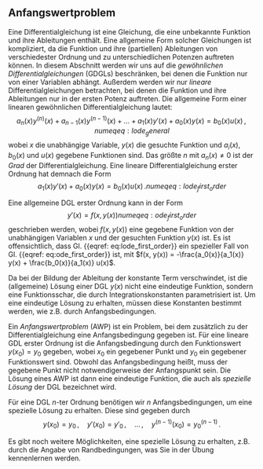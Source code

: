 ## Anfangswertproblem

Eine Differentialgleichung ist eine Gleichung, die eine unbekannte Funktion 
und ihre Ableitungen enthält. Eine allgemeine Form solcher Gleichungen ist
kompliziert, da die Funktion und ihre (partiellen) Ableitungen von 
verschiedester Ordnung und zu unterschiedlichen Potenzen auftreten können.
In diesem Abschnitt werden wir uns auf die 
*gewöhnlichen Differentialgleichungen* (GDGLs) beschränken, bei denen die
Funktion nur von einer Variablen abhängt. Außerdem werden wir nur 
*lineare* Differentialgleichungen betrachten, bei denen die Funktion und
ihre Ableitungen nur in der ersten Potenz auftreten. 
Die allgemeine Form einer linearen gewöhnlichen Differentialgleichung
lautet:
$$
  a_n(x) y^{(n)}(x) + a_{n-1}(x) y^{(n-1)}(x) + \ldots + a_1(x) y'(x) + a_0(x) y(x) = b_0(x) u(x)\,,
  {{numeq}}{eq:lode_general}
$$
wobei $x$ die unabhängige Variable, $y(x)$ die gesuchte Funktion und
$a_i(x)$, $b_0(x)$ und $u(x)$ gegebene Funktionen sind. Das größte $n$
mit $a_n(x) \neq 0$ ist der *Grad* der Differentialgleichung. Eine 
lineare Differentialgleichung erster Ordnung hat demnach die Form
$$
  a_1(x) y'(x) + a_0(x) y(x) = b_0(x) u(x)\,.
  {{numeq}}{eq:lode_first_order}
$$

Eine allgemeine DGL erster Ordnung kann in der Form
$$
  y'(x) = f(x, y(x))
  {{numeq}}{eq:ode_first_order}
$$
geschrieben werden, wobei $f(x, y(x))$ eine gegebene Funktion von der
unabhängigen Variablen $x$ und der gesuchten Funktion $y(x)$ ist.
Es ist offensichtlich, dass Gl. {{eqref: eq:lode_first_order}} ein
spezieller Fall von Gl. {{eqref: eq:ode_first_order}} ist, mit
$f(x, y(x)) = -\frac{a_0(x)}{a_1(x)} y(x) + \frac{b_0(x)}{a_1(x)} u(x)$.

Da bei der Bildung der Ableitung der konstante Term verschwindet,
ist die (allgemeine) Lösung einer DGL $y(x)$ nicht eine eindeutige Funktion, 
sondern eine Funktionsschar, die durch Integrationskonstanten parametrisiert 
ist. Um eine eindeutige Lösung zu erhalten, müssen diese Konstanten bestimmt 
werden, wie z.B. durch Anfangsbedingungen.

Ein *Anfangswertproblem* (AWP) ist ein Problem, bei dem zusätzlich zu der
Differentialgleichung eine Anfangsbedingung gegeben ist. Für eine
lineare GDL erster Ordnung ist die Anfangsbedingung durch den Funktionswert 
$y(x_0) = y_0$ gegeben, wobei $x_0$ ein gegebener Punkt und $y_0$ ein
gegebener Funktionswert sind. Obwohl das Anfangsbedingung heißt, muss der
gegebene Punkt nicht notwendigerweise der Anfangspunkt sein. Die Lösung
eines AWP ist dann eine eindeutige Funktion, die auch als *spezielle Lösung* 
der DGL bezeichnet wird.

Für eine DGL $n$-ter Ordnung benötigen wir $n$ Anfangsbedingungen, um
eine spezielle Lösung zu erhalten. Diese sind gegeben durch
$$
  y(x_0) = y_0\,,\quad y'(x_0) = y'_0\,,\quad \ldots\,,\quad y^{(n-1)}(x_0) = y^{(n-1)}_0\,.
$$

Es gibt noch weitere Möglichkeiten, eine spezielle Lösung zu erhalten,
z.B. durch die Angabe von Randbedingungen, was Sie in der Übung kennenlernen
werden.

